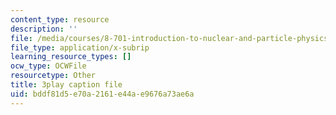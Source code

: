 ```yaml
---
content_type: resource
description: ''
file: /media/courses/8-701-introduction-to-nuclear-and-particle-physics-fall-2020/bddf81d5e70a2161e44ae9676a73ae6a_bwhcUuZqqK4.srt
file_type: application/x-subrip
learning_resource_types: []
ocw_type: OCWFile
resourcetype: Other
title: 3play caption file
uid: bddf81d5-e70a-2161-e44a-e9676a73ae6a
---
```

